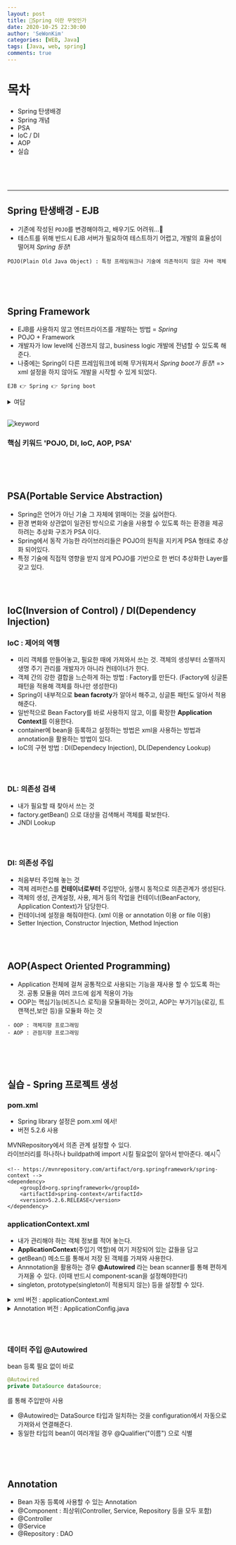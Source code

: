```yaml
---
layout: post
title: 🥞Spring 이란 무엇인가
date: 2020-10-25 22:30:00
author: 'SeWonKim'
categories: [WEB, Java]
tags: [Java, web, spring]
comments: true
---
```


# 목차

- Spring 탄생배경
- Spring 개념
- PSA
- IoC / DI
- AOP
- 실습

&nbsp;  
&nbsp;  
&nbsp;

---

## Spring 탄생배경 - EJB

- 기존에 작성된 `POJO`를 변경해야하고, 배우기도 어려워...😤
- 테스트를 위해 반드시 EJB 서버가 필요하여 테스트하기 어렵고, 개발의 효율성이 떨어져 _Spring 등장_!

```
POJO(Plain Old Java Object) : 특정 프레임워크나 기술에 의존적이지 않은 자바 객체
```

&nbsp;  
&nbsp;  
&nbsp;

## Spring Framework

- EJB를 사용하지 않고 엔터프라이즈를 개발하는 방법 = _Spring_
- POJO + Framework
- 개발자가 low level에 신경쓰지 않고, business logic 개발에 전념할 수 있도록 해준다.
- 나중에는 Spring이 다른 프레임워크에 비해 무거워져서 _Spring boot가 등장_! => xml 설정을 하지 않아도 개발을 시작할 수 있게 되었다.

```
EJB 👉 Spring 👉 Spring boot
```

<details>
<summary>여담</summary>
<div markdown="1">

- Rod Johnson 씨가 만드셨다. Spring이 왜 Spring이냐면 겨울이 끝나고 봄이 왔다는 뜻으로 지었다고한다. 가슴이 웅장해진다...
- 전자정부 프레임워크라서 한국 회사에서 매우 많이 사용한다.
- java는 정적 타입 언어이고, JVM위에서 컴파일 되고(인터프리터보다 컴파일러가 훨씬 빠르다고 한다), 검증된 라이브러리들이 많이 때문에 많은 기업에서 사용한다.

</div>
</details>
&nbsp;  
&nbsp;  
&nbsp;

![keyword](https://t1.daumcdn.net/cfile/tistory/2562463D54E6C49826)

### 핵심 키워드 'POJO, DI, IoC, AOP, PSA'

&nbsp;  
&nbsp;  
&nbsp;

## PSA(Portable Service Abstraction)

- Spring은 언어가 아닌 기술 그 자체에 얽매이는 것을 싫어한다.
- 환경 변화와 상관없이 일관된 방식으로 기술을 사용할 수 있도록 하는 환경을 제공하려는 추상화 구조가 PSA 이다.
- Spring에서 동작 가능한 라이브러리들은 POJO의 원칙을 지키게 PSA 형태로 추상화 되어있다.
- 특정 기술에 직접적 영향을 받지 않게 POJO를 기반으로 한 번더 추상화한 Layer를 갖고 있다.

&nbsp;  
&nbsp;

## IoC(Inversion of Control) / DI(Dependency Injection)

### IoC : 제어의 역행

- 미리 객체를 만들어놓고, 필요한 때에 가져와서 쓰는 것. 객체의 생성부터 소멸까지 생명 주기 관리를 개발자가 아니라 컨테이너가 한다.
- 객체 간의 강한 결합을 느슨하게 하는 방법 : Factory를 만든다. (Factory에 싱글톤 패턴을 적용해 객체를 하나만 생성한다)
- Spring이 내부적으로 **bean facroty**가 알아서 해주고, 싱글톤 패턴도 알아서 적용해준다.
- 일반적으로 Bean Factory를 바로 사용하지 않고, 이를 확장한 **Application Context**를 이용한다.
- container에 bean을 등록하고 설정하는 방법은 xml을 사용하는 방법과 annotation을 활용하는 방법이 있다.
- IoC의 구현 방법 : DI(Dependecy Injection), DL(Dependency Lookup)

&nbsp;  
&nbsp;

### DL: 의존성 검색

- 내가 필요할 때 찾아서 쓰는 것
- factory.getBean() 으로 대상을 검색해서 객체를 확보한다.
- JNDI Lookup

&nbsp;  
&nbsp;

### DI: 의존성 주입

- 처음부터 주입해 놓는 것
- 객체 레퍼런스를 **컨테이너로부터** 주입받아, 실행시 동적으로 의존관계가 생성된다.
- 객체의 생성, 관계설정, 사용, 제거 등의 작업을 컨테이너(BeanFactory, Application Context)가 담당한다.
- 컨테이너에 설정을 해줘야한다. (xml 이용 or annotation 이용 or file 이용)
- Setter Injection, Constructor Injection, Method Injection

&nbsp;  
&nbsp;

## AOP(Aspect Oriented Programming)

- Application 전체에 걸쳐 공통적으로 사용되는 기능을 재사용 할 수 있도록 하는 것. 공통 모듈을 여러 코드에 쉽게 적용이 가능
- OOP는 핵심기능(비즈니스 로직)을 모듈화하는 것이고, AOP는 부가기능(로깅, 트랜잭션,보안 등)을 모듈화 하는 것

```
- OOP : 객체지향 프로그래밍
- AOP : 관점지향 프로그래밍
```

&nbsp;  
&nbsp;  
&nbsp;

## 실습 - Spring 프로젝트 생성

### pom.xml

- Spring library 설정은 pom.xml 에서!
- 버전 5.2.6 사용

MVNRepository에서 의존 관계 설정할 수 있다.  
라이브러리를 하나하나 buildpath에 import 시킬 필요없이 알아서 받아준다. 예시👇

```
<!-- https://mvnrepository.com/artifact/org.springframework/spring-context -->
<dependency>
    <groupId>org.springframework</groupId>
    <artifactId>spring-context</artifactId>
    <version>5.2.6.RELEASE</version>
</dependency>
```

### applicationContext.xml

- 내가 관리해야 하는 객체 정보를 적어 놓는다.
- **ApplicationContext**(주입기 역할)에 여기 저장되어 있는 값들을 담고
- getBean() 메소드를 통해서 저장 된 객체를 가져와 사용한다.
- Annnotation을 활용하는 경우 **@Autowired** 라는 bean scanner를 통해 편하게 가져올 수 있다. (이때 반드시 component-scan을 설정해야한다!)
- singleton, prototype(singleton이 적용되지 않는) 등을 설정할 수 있다.

<details>
<summary>xml 버전 : applicationContext.xml</summary>
<div markdown="1">

```xml
<?xml version="1.0" encoding="UTF-8"?>
<beans xmlns="http://www.springframework.org/schema/beans"
	xmlns:xsi="http://www.w3.org/2001/XMLSchema-instance"
	xsi:schemaLocation="http://www.springframework.org/schema/beans http://www.springframework.org/schema/beans/spring-beans.xsd">

// db와 연결
	<bean id="ds" class="org.springframework.jdbc.datasource.SimpleDriverDataSource">
		<property name="driverClass" value="com.mysql.cj.jdbc.Driver"/>
		<property name="url" value="jdbc:mysql://127.0.0.1:3306/ssafyweb?serverTimezone=UTC&amp;useUniCode=yes&amp;characterEncoding=UTF-8"/>
		<property name="username" value="ssafy"/>
		<property name="password" value="ssafy"/>
	</bean>

// instance 생성

    // DAO는 ds 가 필요하고
	<bean id="gbDao" class="com.ssafy.model.dao.GuestBookDaoImpl">
		<property name="dataSource" ref="ds"/>  // 1. 프로퍼티로 주입하는 방법
        <constructor-arg reg="ds" />            // 2. 생성자로 주입하는 방법 (택 1)
	</bean>
	<bean id="lDao" class="com.ssafy.model.dao.LoginDaoImpl">
		<property name="dataSource" ref="ds"/>
	</bean>

    // Service는 DAO가 필요하다 (ref 확인!)
	<bean id="gbService" class="com.ssafy.model.service.GuestBookServiceImpl">
		<property name="guestBookDao" ref="gbDao"/>
	</bean>
	<bean id="lService" class="com.ssafy.model.service.LoginServiceImpl">
		<property name="loginDao" ref="lDao"/>
	</bean>

</beans>
```

</div>
</details>

<details>
<summary>Annotation 버전 : ApplicationConfig.java</summary>
<div markdown="1">

```java
package com.ssafy.configuration;

import javax.sql.DataSource;

import org.springframework.context.annotation.Bean;
import org.springframework.context.annotation.ComponentScan;
import org.springframework.context.annotation.Configuration;
import org.springframework.jdbc.datasource.SimpleDriverDataSource;

@Configuration
@ComponentScan(basePackages = {"com.ssafy"})
public class ApplicationConfig {

	@Bean
	public DataSource dataSource() {
		SimpleDriverDataSource ds = new SimpleDriverDataSource();
		ds.setDriverClass(com.mysql.cj.jdbc.Driver.class);
		ds.setUrl("jdbc:mysql://127.0.0.1:3306/ssafyweb?serverTimezone=UTC&useUniCode=yes&characterEncoding=UTF-8");
		ds.setUsername("ssafy");
		ds.setPassword("ssafy");
		return ds;
	}

}
```

</div>
</details>

&nbsp;  
&nbsp;

### 데이터 주입 @Autowired

bean 등록 필요 없이 바로

```java
@Autowired
private DataSource dataSource;
```

를 통해 주입받아 사용

- @Autowired는 DataSource 타입과 일치하는 것을 configuration에서 자동으로 가져와서 연결해준다.
- 동일한 타입의 bean이 여러개일 경우 @Qualifier("이름") 으로 식별

&nbsp;  
&nbsp;  
&nbsp;

## Annotation

- Bean 자동 등록에 사용할 수 있는 Annotation
- @Component : 최상위(Controller, Service, Repository 등을 모두 포함)
- @Controller
- @Service
- @Repository : DAO
